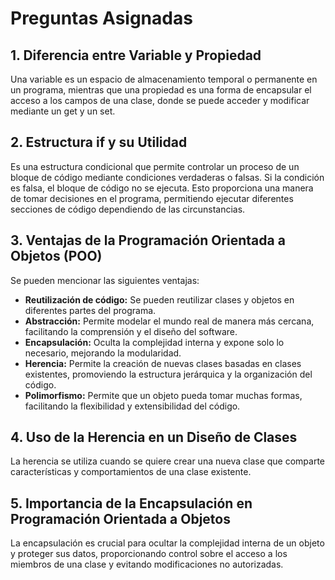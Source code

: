 # Preguntas Asignadas

## 1. Diferencia entre Variable y Propiedad
Una variable es un espacio de almacenamiento temporal o permanente en un programa, mientras que una propiedad es una forma de encapsular el acceso a los campos de una clase, donde se puede acceder y modificar mediante un get y un set.

## 2. Estructura if y su Utilidad
Es una estructura condicional que permite controlar un proceso de un bloque de código mediante condiciones verdaderas o falsas. Si la condición es falsa, el bloque de código no se ejecuta. Esto proporciona una manera de tomar decisiones en el programa, permitiendo ejecutar diferentes secciones de código dependiendo de las circunstancias.

## 3. Ventajas de la Programación Orientada a Objetos (POO)
Se pueden mencionar las siguientes ventajas:
- **Reutilización de código:** Se pueden reutilizar clases y objetos en diferentes partes del programa.
- **Abstracción:** Permite modelar el mundo real de manera más cercana, facilitando la comprensión y el diseño del software.
- **Encapsulación:** Oculta la complejidad interna y expone solo lo necesario, mejorando la modularidad.
- **Herencia:** Permite la creación de nuevas clases basadas en clases existentes, promoviendo la estructura jerárquica y la organización del código.
- **Polimorfismo:** Permite que un objeto pueda tomar muchas formas, facilitando la flexibilidad y extensibilidad del código.

## 4. Uso de la Herencia en un Diseño de Clases
La herencia se utiliza cuando se quiere crear una nueva clase que comparte características y comportamientos de una clase existente.

## 5. Importancia de la Encapsulación en Programación Orientada a Objetos
La encapsulación es crucial para ocultar la complejidad interna de un objeto y proteger sus datos, proporcionando control sobre el acceso a los miembros de una clase y evitando modificaciones no autorizadas.
